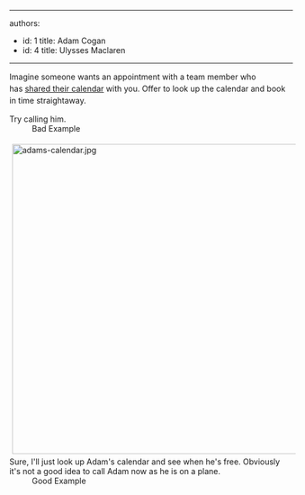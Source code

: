 

---
authors:
  - id: 1
    title: Adam Cogan
  - id: 4
    title: Ulysses Maclaren
---




<span class='intro'> <p><span style="line-height&#58;20.7999992370605px;">​​Imagine someone wants an appointment with a team member who has&#160;</span><a href="/Management/Rules-to-Better-Software-Consultants-Working-in-a-Team/Pages/Know-the-ways-to-share-and-see-calendars.aspx" style="line-height&#58;20.7999992370605px;">shared their calendar</a><span style="line-height&#58;20.7999992370605px;">&#160;with you. Offer to look up the calendar and book in time straightaway.</span>​</p> </span>

<dl class="bad">
                    <dt>Try calling him.
                    </dt>
                    <dd>
                        Bad Example</dd></dl>
                <dl class="good">
                    <dt><img src="/Management/Rules-to-Better-Software-Consultants-Working-in-a-Team/SiteAssets/Pages/Check-calendar-before-booking-an-appointment/adams-calendar.jpg" alt="adams-calendar.jpg" style="margin&#58;5px;width&#58;550px;" /><br></dt><dt>
                    Sure, I'll just look up Adam's calendar and see when he's free. Obviously it's not a good idea to call Adam now as he is on a plane.&#160;</dt>
                    <dd>
                        Good Example</dd></dl>



